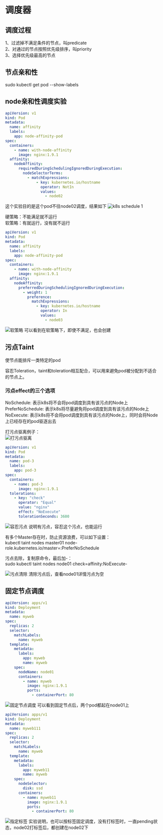 # 调度器

## 调度过程

1、过滤掉不满足条件的节点，叫predicate  
2、对通过的节点按照优先级排序，叫priority  
3、选择优先级最高的节点  

## 节点亲和性

sudo kubectl get pod --show-labels

## node亲和性调度实验

```yaml
apiVersion: v1
kind: Pod
metadata:
  name: affinity
  labels:
    app: node-affinity-pod
spec:
  containers:
    - name: with-node-affinity
      image: nginx:1.9.1
  affinity:
    nodeAffinity:
      requiredDuringSchedulingIgnoredDuringExecution:
        nodeSelectorTerms:
          - matchExpressions:
              - key: kubernetes.io/hostname
                operator: NotIn
                values:
                  - node02
```

这个实验目的是这个pod不往node02调度，结果如下
![k8s schedule 1](../img/k8s-schedule-1.png)

硬策略：不能满足就不运行  
软策略：有就运行，没有就不运行  

```yaml
apiVersion: v1
kind: Pod
metadata:
  name: affinity
  labels:
    app: node-affinity-pod
spec:
  containers:
    - name: with-node-affinity
      image: nginx:1.9.1
  affinity:
    nodeAffinity:
      preferredDuringSchedulingIgnoredDuringExecution:
        - weight: 1
          preference:
            matchExpressions:
              - key: kubernetes.io/hostname
                operator: In
                values:
                  - node03
```
![软策略](../img/k8s-schedule-2.png)
可以看到在软策略下，即使不满足，也会创建

## 污点Taint

使节点能排斥一类特定的pod  

容忍Toleration，taint和toleration相互配合，可以用来避免pod被分配到不适合的节点上。

### 污点effect的三个选项

NoSchedule: 表示k8s将不会将pod调度到具有该污点的Node上   
PreferNoSchedule: 表示k8s将尽量避免将pod调度到具有该污点的Node上  
NoExecute: 表示k8s将不会将pod调度到具有该污点的Node上，同时会将Node上已经存在的pod驱逐出去  

打污点驱离例子：  
![打污点驱离](../img/k8s-taint-1.png)

```yaml
apiVersion: v1
kind: Pod
metadata:
  name: pod-3
  labels:
    app: pod-3
spec:
  containers:
    - name: pod-3
      image: nginx:1.9.1
  tolerations:
    - key: "check"
      operator: "Equal"
      value: "nginx"
      effect: "NoExecute"
      tolerationSeconds: 3600
```
![容忍污点](../img/k8s-taint-2.png)
说明有污点，容忍这个污点，也能运行

有多个Master存在时，防止资源浪费，可以如下设置：  
kubectl taint nodes master01 node-role.kubernetes.io/master=:PreferNoSchedule

污点去除，复制原命令，最后加-：  
sudo kubectl taint nodes node01 check=affinity:NoExecute-  

![污点清除](../img/k8s-taint-3.png)
清除污点后，查看node01详情污点为空

## 固定节点调度

```yaml
apiVersion: apps/v1
kind: Deployment
metadata:
  name: myweb
spec:
  replicas: 2
  selector: 
    matchLabels:
      name: myweb
  template:
    metadata:
      labels:
        app: myweb
        name: myweb
    spec:
      nodeName: node01
      containers:
        - name: myweb
          image: nginx:1.9.1
          ports:
            - containerPort: 80
```
![固定节点调度](../img/k8s-taint-4.png)
可以看到固定节点后，两个pod都起在node01上

```yaml
apiVersion: apps/v1
kind: Deployment
metadata:
  name: myweb111
spec:
  replicas: 2
  selector: 
    matchLabels:
      name: myweb
  template:
    metadata:
      labels:
        app: myweb11
        name: myweb
    spec:
      nodeSelector:
        disk: ssd
      containers:
        - name: myweb11
          image: nginx:1.9.1
          ports:
            - containerPort: 80
```
![指定标签](../img/k8s-taint-5.png)
实验说明，也可以按标签固定调度，没有打标签时，一直pending状态，node02打标签后，都创建在node02下

